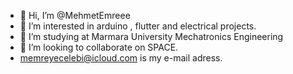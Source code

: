- 👋 Hi, I’m @MehmetEmreee
- 👀 I’m interested in arduino , flutter and electrical projects.
- 🌱 I’m studying at Marmara University Mechatronics Engineering
- 💞️ I’m looking to collaborate on SPACE.
- memreyecelebi@icloud.com is my e-mail adress.

<!---
MehmetEmreee/MehmetEmreee is a ✨ special ✨ repository because its `README.md` (this file) appears on your GitHub profile.
You can click the Preview link to take a look at your changes.
--->
